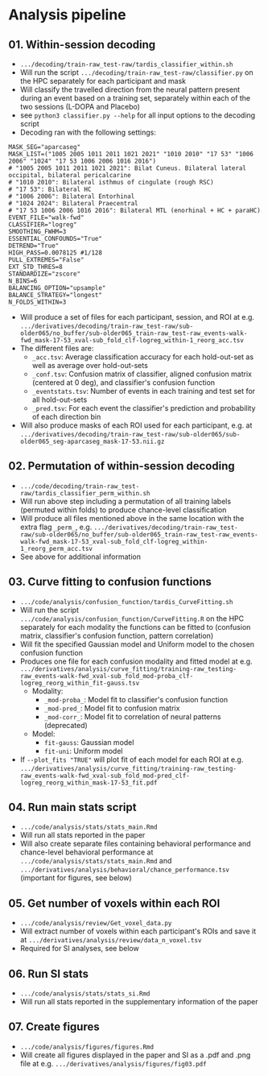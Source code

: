 # Analysis pipeline

## 01. Within-session decoding

- ```.../decoding/train-raw_test-raw/tardis_classifier_within.sh```
- Will run the script ```.../decoding/train-raw_test-raw/classifier.py``` on the HPC separately for each participant and mask
- Will classify the travelled direction from the neural pattern present during an event based on a training set, separately within each of the two sessions (L-DOPA and Placebo)
- see ```python3 classifier.py --help``` for all input options to the decoding script
- Decoding ran with the following settings:

```
MASK_SEG="aparcaseg"
MASK_LIST=("1005 2005 1011 2011 1021 2021" "1010 2010" "17 53" "1006 2006" "1024" "17 53 1006 2006 1016 2016")
# "1005 2005 1011 2011 1021 2021": Bilat Cuneus. Bilateral lateral occipital, bilateral pericalcarine
# "1010 2010": Bilateral isthmus of cingulate (rough RSC)
# "17 53": Bilateral HC
# "1006 2006": Bilateral Entorhinal
# "1024 2024": Bilateral Praecentral
# "17 53 1006 2006 1016 2016": Bilateral MTL (enorhinal + HC + paraHC)
EVENT_FILE="walk-fwd"
CLASSIFIER="logreg"
SMOOTHING_FWHM=3
ESSENTIAL_CONFOUNDS="True"
DETREND="True"
HIGH_PASS=0.0078125 #1/128
PULL_EXTREMES="False"
EXT_STD_THRES=8
STANDARDIZE="zscore"
N_BINS=6
BALANCING_OPTION="upsample"
BALANCE_STRATEGY="longest"
N_FOLDS_WITHIN=3
```

- Will produce a set of files for each participant, session, and ROI at e.g. ```.../derivatives/decoding/train-raw_test-raw/sub-older065/no_buffer/sub-older065_train-raw_test-raw_events-walk-fwd_mask-17-53_xval-sub_fold_clf-logreg_within-1_reorg_acc.tsv```
- The different files are:
   - ```_acc.tsv```: Average classification accuracy for each hold-out-set as well as average over hold-out-sets
   - ```_conf.tsv```: Confusion matrix of classifier, aligned confusion matrix (centered at 0 deg), and classifier's confusion function
   - ```_eventstats.tsv```: Number of events in each training and test set for all hold-out-sets
   - ```_pred.tsv```: For each event the classifier's prediction and probability of each direction bin
- Will also produce masks of each ROI used for each participant, e.g. at ```.../derivatives/decoding/train-raw_test-raw/sub-older065/sub-older065_seg-aparcaseg_mask-17-53.nii.gz```

## 02. Permutation of within-session decoding

- ```.../code/decoding/train-raw_test-raw/tardis_classifier_perm_within.sh```
- Will run above step including a permutation of all training labels (permuted within folds) to produce chance-level classification
- Will produce all files mentioned above in the same location with the extra flag ```_perm_```, e.g. ```.../derivatives/decoding/train-raw_test-raw/sub-older065/no_buffer/sub-older065_train-raw_test-raw_events-walk-fwd_mask-17-53_xval-sub_fold_clf-logreg_within-1_reorg_perm_acc.tsv```
- See above for additional information

## 03. Curve fitting to confusion functions

- ```.../code/analysis/confusion_function/tardis_CurveFitting.sh```
- Will run the script ```.../code/analysis/confusion_function/CurveFitting.R``` on the HPC separately for each modality the functions can be fitted to (confusion matrix, classifier's confusion function, pattern correlation)
- Will fit the specified Gaussian model and Uniform model to the chosen confusion function
- Produces one file for each confusion modality and fitted model at e.g. ```.../derivatives/analysis/curve_fitting/training-raw_testing-raw_events-walk-fwd_xval-sub_fold_mod-proba_clf-logreg_reorg_within_fit-gauss.tsv```
   - Modality:
      - ```_mod-proba_```: Model fit to classifier's confusion function
      - ```_mod-pred_```: Model fit to confusion matrix
      - ```_mod-corr_```: Model fit to correlation of neural patterns (deprecated)
   - Model:
      - ```fit-gauss```: Gaussian model
      - ```fit-uni```: Uniform model
- If ```--plot_fits "TRUE"``` will plot fit of each model for each ROI at e.g. ```.../derivatives/analysis/curve_fitting/training-raw_testing-raw_events-walk-fwd_xval-sub_fold_mod-pred_clf-logreg_reorg_within_mask-17-53_fit.pdf```

## 04. Run main stats script

- ```.../code/analysis/stats/stats_main.Rmd```
- Will run all stats reported in the paper
- Will also create separate files containing behavioral performance and chance-level behavioral performance at ```.../code/analysis/stats/stats_main.Rmd``` and ```.../derivatives/analysis/behavioral/chance_performance.tsv``` (important for figures, see below)

## 05. Get number of voxels within each ROI

- ```.../code/analysis/review/Get_voxel_data.py```
- Will extract number of voxels within each participant's ROIs and save it at ```.../derivatives/analysis/review/data_n_voxel.tsv```
- Required for SI analyses, see below

## 06. Run SI stats

- ```.../code/analysis/stats/stats_si.Rmd```
- Will run all stats reported in the supplementary information of the paper

## 07. Create figures

- ```.../code/analysis/figures/figures.Rmd```
- Will create all figures displayed in the paper and SI as a .pdf and .png file at e.g. ```.../derivatives/analysis/figures/fig03.pdf```

